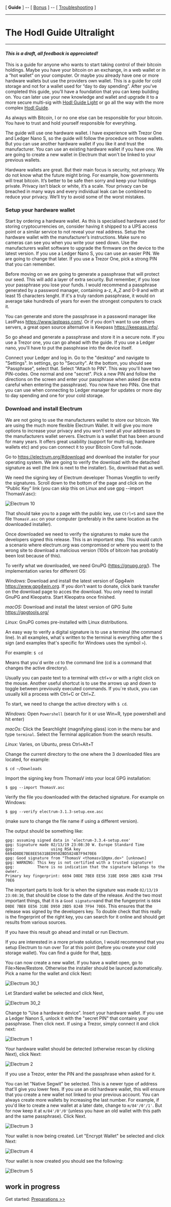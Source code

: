 [ **Guide** ] -- [ [Bonus](https://github.com/HelgeHunding/guides/blob/master/hodl-guide/hodl-guide_60_bonus.md) ] -- [ [Troubleshooting](hodl-guide_70_troubleshooting.md) ]

---

# The Hodl Guide Ultralight

---

#### *This is a draft, all feedback is appreciated!*

This is a guide for anyone who wants to start taking control of their bitcoin holdings. Maybe you have your bitcoin on an exchange, in a web wallet or in a “hot wallet” on your computer. Or maybe you already have one or more hardware wallets but use the providers own wallet.
This is a guide for cold storage and not for a wallet used for “day to day spending”.
After you’ve completed this guide, you’ll have a foundation that you can keep building on. You can later use your new knowledge and wallet and upgrade it to a more secure multi-sig with [Hodl Guide Light]( https://github.com/HelgeHunding/guides/blob/master/hodl-guide-light/README.md) or go all the way with the more complex [Hodl Guide]( https://github.com/HelgeHunding/guides/blob/master/hodl-guide/README.md).

As always with Bitcoin, I or no one else can be responsible for your bitcoin. You have to trust and hold yourself responsible for everything.

The guide will use one hardware wallet. I have experience with Trezor One and Ledger Nano S, so the guide will follow the procedure on those wallets. But you can use another hardware wallet if you like it and trust the manufacturer. You can use an existing hardware wallet if you have one. We are going to create a new wallet in Electrum that won't be linked to your previous wallets.

Hardware wallets are great. But their main focus is security, not privacy. We do not know what the future might bring. For example, how governments will treat bitcoin. It’s better to be safe then sorry and keep your holdings private.
Privacy isn’t black or white, it’s a scale. Your privacy can be breached in many ways and every individual leak can be combined to reduce your privacy. We’ll try to avoid some of the worst mistakes.

### Setup your hardware wallet

Start by ordering a hardware wallet. As this is specialised hardware used for storing cryptocurrencies on, consider having it shipped to a UPS access point or a similar service to not reveal your real address.
Setup the hardware wallet with the manufacturer’s instructions. Make sure no cameras can see you when you write your seed down. Use the manufacturers wallet software to upgrade the firmware on the device to the latest version.  If you use a Ledger Nano S, you can use an easier PIN. We are going to change that later. If you use a Trezor One, pick a strong PIN that you can remember.

Before moving on we are going to generate a passphrase that will protect our seed. This will add a layer of extra security. But remember, if you lose your passphrase you lose your funds. I would recommend a passphrase generated by a password manager, containing a-z, A_Z and 0-9 and with at least 15 characters lenght. If it's a truly random passphrase, it would on average take hundreds of years for even the strongest computers to crack it.

You can generate and store the passphrase in a password manager like LastPass https://www.lastpass.com/. Or if you don't want to use others servers, a great open source alternative is Keepass https://keepass.info/.

So go ahead and generate a passphrase and store it in a secure note. If you use a Trezor one, you can go ahead with the guide. If you use a Ledger nano, you'll have to put the passphrase into the device itself. 

Connect your Ledger and log in. Go to the "desktop" and navigate to "Settings". In settings, go to "Security". At the bottom, you should see "Passphrase", select that. Select "Attach to PIN". This way you'll have two PIN-codes. One normal and one "secret". Pick a new PIN and follow the directions on the screen and enter your passphrase when asked (be extra careful when entering the passphrase). You now have two PINs. One that you can use when connecting to Ledger manager for updates or more day to day spending and one for your cold storage.

### Download and install Electrum

We are not going to use the manufacturers wallet to store our bitcoin. We are using the much more flexible Electrum Wallet. It will give you more options to increase your privacy and you won't send all your addresses to the manufacturers wallet servers.
Electrum is a wallet that has been around for many years. It offers great usability (support for multi-sig, hardware wallets etc) and you can connect it to your Bitcoin Core full node. 

Go to https://electrum.org/#download and download the installer for your operating system. We are going to verify the download with the detached signature as well (the link is next to the installer). So, download that as well.

We need the signing key of Electrum developer Thomas Voegtlin to verify the signatures. Scroll down to the bottom of the page and click on the “Public Key” link (you can skip this on Linux and use gpg --import ThomasV.asc):

![Electrum 10](https://github.com/HelgeHunding/guides/blob/master/hodl-guide/images/40_electrum_10.png)

That should take you to a page with the public key, use `Ctrl+S` and save the file `ThomasV.asc` on your computer (preferably in the same location as the downloaded installer).

Once downloaded we need to verify the signatures to make sure the developers signed this release. This is an important step. This would catch a scenario where electrum.org was compromised or where you went to the wrong site to download a malicious version (100s of bitcoin has probably been lost because of this).

To verify what we downloaded, we need GnuPG (https://gnupg.org/). The implementation varies for different OS:

*Windows:* Download and install the latest version of Gpg4win https://www.gpg4win.org. If you don’t want to donate, click bank transfer on the download page to acces the download. You only need to install GnuPG and Kleopatra. Start Kleopatra once finished. 

*macOS:* Download and install the latest version of GPG Suite https://gpgtools.org/ 

*Linux:* GnuPG comes pre-installed with Linux distributions.

An easy way to verify a digital signature is to use a terminal (the command line). 
In all examples, what´s written to the terminal is everything after the `$` sign (and examples that's specific for Windows uses the symbol `>`). 

For example: `$ cd` 

Means that you´d write `cd` to the command line (cd is a command that changes the active directory). 

Usually you can paste text to a terminal with ctrl+v or with a right click on the mouse. Another useful shortcut is to use the arrows up and down to toggle between previously executed commands. If you´re stuck, you can usually kill a process with Ctrl+C or Ctrl+Z. 

To start, we need to change the active directory with `$ cd`. 

*Windows:* Open `Powershell` (search for it or use Win+R, type powershell and hit enter) 

*macOs:* Click the Searchlight (magnifying glass) icon in the menu bar and type `terminal`. Select the Terminal application from the search results. 

*Linux:* Varies, on Ubuntu, press Ctrl+Alt+T 

Change the current directory to the one where the 3 downloaded files are located, for example: 

`$ cd ~/Downloads` 

Import the signing key from ThomasV into your local GPG installation: 

`$ gpg --import ThomasV.asc` 

Verify the file you downloaded with the detached signature. For example on Windows:

`$ gpg --verify electrum-3.1.3-setup.exe.asc` 


(make sure to change the file name if using a different version). 

The output should be something like:
```
gpg: assuming signed data in 'electrum-3.3.4-setup.exe'
gpg: Signature made 02/13/19 23:08:30 W. Europe Standard Time
gpg:                using RSA key 6694D8DE7BE8EE5631BED9502BD5824B7F9470E6
gpg: Good signature from "ThomasV <thomasv1@gmx.de>" [unknown]
gpg: WARNING: This key is not certified with a trusted signature!
gpg:          There is no indication that the signature belongs to the owner.
Primary key fingerprint: 6694 D8DE 7BE8 EE56 31BE D950 2BD5 824B 7F94 70E6
```

The important parts to look for is when the signature was made `02/13/19 23:08:30`, that should be close to the date of the release. And the two most important things, that it is a `Good signature`and that the fungerprint is `6694 D8DE 7BE8 EE56 31BE D950 2BD5 824B 7F94 70E6`. This ensures that the release was signed by the developers key. To double check that this really is the fingerprint of the right key, you can search for it online and should get results from various sources.

If you have this result go ahead and install or run Electrum. 

If you are interested in a more private solution, I would recommend that you setup Electrum to run over Tor at this point (before you create your cold storage wallet). You can find a guide for that, [here](https://github.com/HelgeHunding/guides/blob/master/hodl-guide/hodl-guide_66_electrum-tor.md).

You can now create a new wallet. If you have a wallet open, go to File>New/Restore. Otherwise the installer should be launced automatically. Pick a name for the wallet and click Next:

![Electrum 30_1](https://github.com/HelgeHunding/guides/blob/master/hodl-guide/images/30_electrum_1.png)

Let Standard wallet be selected and click Next,

![Electrum 30_2](https://github.com/HelgeHunding/guides/blob/master/hodl-guide/images/30_electrum_2.png)

Change to "Use a hardware device". Insert your hardware wallet. If you use a Ledger Nanon S, unlock it with the "secret PIN" that contains your passphrase. Then click next. If using a Trezor, simply connect it and click next:

![Electrum 1](images/10_electrum_1.png)

Your hardware wallet should be detected (otherwise rescan by clicking Next), click Next: 

![Electrum 2](images/10_electrum_2.png)

If you use a Trezor, enter the PIN and the passphrase when asked for it.

You can let "Native Segwit" be selected. This is a newer type of address that'll give you lower fees. If you use an old hardware wallet, this will ensure that you create a new wallet not linked to your previous account. You can always create more wallets by increasing the last number. For example, if you'd like to create a new wallet at a later date, change to `m/84'/0'/1'`. But for now keep it at `m/84'/0'/0'`(unless you have an old wallet with this path and the same passphrase). Click Next.

![Electrum 3](images/10_electrum_3.png)

Your wallet is now being created. Let "Encrypt Wallet" be selected and click Next:

![Electrum 4](images/10_electrum_4.png)

Your wallet is now created you should see the following:

![Electrum 5](images/10_electrum_5.png)

work in progress
---
Get started: [Preparations >>](hodl-guide_10_preparations.md)



